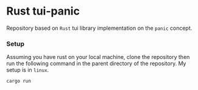 # Rust tui-panic

Repository based on `Rust` tui library implementation on the `panic` concept.

### Setup

Assuming you have rust on your local machine, clone the repository then run the following command
in the parent directory of the repository. My setup is in `linux`.

```bash
cargo run
```

